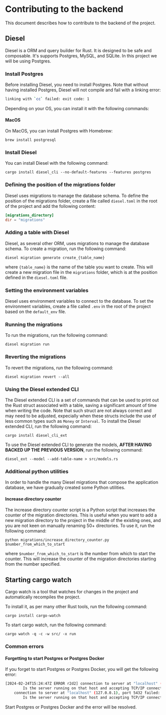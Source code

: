 # Contributing to the backend
This document describes how to contribute to the backend of the project.

## Diesel
Diesel is a ORM and query builder for Rust. It is designed to be safe and composable. It's supports Postgres, MySQL, and SQLite. In this project we will be using Postgres.

### Install Postgres
Before installing Diesel, you need to install Postgres. Note that without having installed Postgres, Diesel will not compile and fail
with a linking error:

```bash
linking with `cc` failed: exit code: 1
```

Depending on your OS, you can install it with the following commands:

#### MacOS
On MacOS, you can install Postgres with Homebrew:

`brew install postgresql`

### Install Diesel
You can install Diesel with the following command:

`cargo install diesel_cli --no-default-features --features postgres`

### Defining the position of the migrations folder
Diesel uses migrations to manage the database schema. To define the position of the migrations folder, create a file called `diesel.toml` in the root of the project and add the following content:

```toml
[migrations_directory]
dir = "migrations"
```

### Adding a table with Diesel
Diesel, as several other ORM, uses migrations to manage the database schema. To create a migration, run the following command:

`diesel migration generate create_{table_name}`

where `{table_name}` is the name of the table you want to create. This will create a new migration file in the `migrations` folder, which is at the position defined in the `diesel.toml` file.

### Setting the environment variables
Diesel uses environment variables to connect to the database. To set the environment variables, create a file called `.env` in the root of the project based on the `default_env` file.

### Running the migrations
To run the migrations, run the following command:

`diesel migration run`

### Reverting the migrations
To revert the migrations, run the following command:

`diesel migration revert --all`

### Using the Diesel extended CLI
The Diesel extended CLI is a set of commands that can be used to print out the Rust struct associated with a table, saving a significant amount of time when writing the code. Note that such struct are not always correct and may need to be adjusted,
expecially when these structs include the use of less common types such as `Money` or `Interval`. To install the Diesel extended CLI, run the following command:

`cargo install diesel_cli_ext`

To use the Diesel extended CLI to generate the models, **AFTER HAVING BACKED UP THE PREVIOUS VERSION**, run the following command:

`diesel_ext --model --add-table-name > src/models.rs`

### Additional python utilities
In order to handle the many Diesel migrations that compose the application database, we have gradually created some Python utilities.

#### Increase directory counter
The increase directory counter script is a Python script that increases the counter of the migration directories. This is useful when you want to add a new migration directory to the project in the middle of the existing ones, and you are not keen on manually renaming 50+ directories. To use it, run the following command:

`python migrations/increase_directory_counter.py $number_from_which_to_start`

where `$number_from_which_to_start` is the number from which to start the counter. This will increase the counter of the migration directories starting from the number specified.

## Starting cargo watch
Cargo watch is a tool that watches for changes in the project and automatically recompiles the project.

To install it, as per many other Rust tools, run the following command:

`cargo install cargo-watch`

To start cargo watch, run the following command:

`cargo watch -q -c -w src/ -x run`

### Common errors

#### Forgetting to start Postgres or Postgres Docker
If you forget to start Postgres or Postgres Docker, you will get the following error:

```bash
[2024-02-24T15:24:47Z ERROR r2d2] connection to server at "localhost" (::1), port 5432 failed: Connection refused
        Is the server running on that host and accepting TCP/IP connections?
    connection to server at "localhost" (127.0.0.1), port 5432 failed: Connection refused
        Is the server running on that host and accepting TCP/IP connections?
```

Start Postgres or Postgres Docker and the error will be resolved.